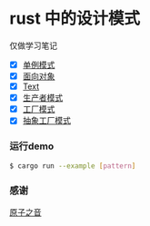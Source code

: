# rust 中的设计模式

仅做学习笔记

- [x] [单例模式](https://www.bilibili.com/video/BV1G64y1y7SV?p=1)
- [x] [面向对象](https://www.bilibili.com/video/BV13A411G74C?p=1)
- [x] [Text](https://www.bilibili.com/video/BV13A411G74C?p=3)
- [x] [生产者模式](https://www.bilibili.com/video/BV1bQ4y1R7wx?p=1)
- [x] [工厂模式](https://www.bilibili.com/video/BV1oo4y117rv?p=1)
- [x] [抽象工厂模式](https://www.bilibili.com/video/BV1QU4y1L7nv?p=1)

### 运行demo

``` sh
$ cargo run --example [pattern]
```


### 感谢

[原子之音](https://space.bilibili.com/437860379?spm_id_from=333.788.b_765f7570696e666f.2)
